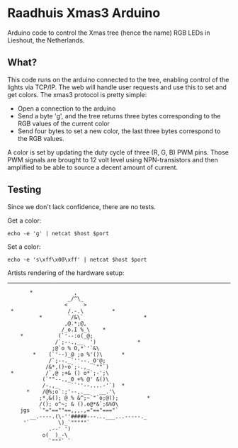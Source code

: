 Raadhuis Xmas3 Arduino
======================

Arduino code to control the Xmas tree (hence the name) RGB
LEDs in Lieshout, the Netherlands.

What?
-----
This code runs on the arduino connected to the tree, enabling control of the lights via TCP/IP. The web
will handle user requests and use this to set and get colors. The xmas3 protocol is pretty simple:

* Open a connection to the arduino
* Send a byte 'g', and the tree returns three bytes corresponding to the RGB values of the current color
* Send four bytes to set a new color, the last three bytes correspond to the RGB values.

A color is set by updating the duty cycle of three (R, G, B) PWM pins. Those PWM signals are brought to 12 volt level
using NPN-transistors and then amplified to be able to source a decent amount of current.

Testing
-------

Since we don't lack confidence, there are no tests.

Get a color:
    
    echo -e 'g' | netcat $host $port
Set a color:
    
    echo -e 's\xff\x00\xff' | netcat $host $port

Artists rendering of the hardware setup:
***

           *             ,
                       _/^\_
                      <     >
     *                 /.-.\         *
              *        `/&\`                   *
                      ,@.*;@,
                     /_o.I %_\    *
        *           (`'--:o(_@;
                   /`;--.,__ `')             *
                  ;@`o % O,*`'`&\
            *    (`'--)_@ ;o %'()\      *
                 /`;--._`''--._O'@;
                /&*,()~o`;-.,_ `""`)
     *          /`,@ ;+& () o*`;-';\
               (`""--.,_0 +% @' &()\
               /-.,_    ``''--....-'`)  *
          *    /@%;o`:;'--,.__   __.'\
              ;*,&(); @ % &^;~`"`o;@();         *
              /(); o^~; & ().o@*&`;&%O\
        jgs   `"="==""==,,,.,="=="==="`
           __.----.(\-''#####---...___...-----._
         '`         \)_`"""""`
                 .--' ')
               o(  )_-\
                 `"""` `
